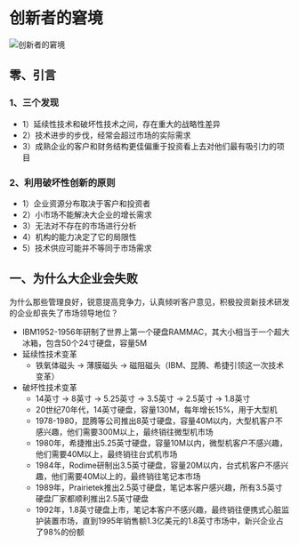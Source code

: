 # 创新者的窘境

![创新者的窘境](/Users/jearry/StudyNote/images/创新者的窘境.jpg)

## 零、引言

### 1、三个发现

- 1）延续性技术和破坏性技术之间，存在重大的战略性差异
- 2）技术进步的步伐，经常会超过市场的实际需求
- 3）成熟企业的客户和财务结构更佳偏重于投资看上去对他们最有吸引力的项目

### 2、利用破坏性创新的原则

- 1）企业资源分布取决于客户和投资者
- 2）小市场不能解决大企业的增长需求
- 3）无法对不存在的市场进行分析
- 4）机构的能力决定了它的局限性
- 5）技术供应可能并不等同于市场需求

## 一、为什么大企业会失败

为什么那些管理良好，锐意提高竞争力，认真倾听客户意见，积极投资新技术研发的企业却丧失了市场领导地位？

- IBM1952-1956年研制了世界上第一个硬盘RAMMAC，其大小相当于一个超大冰箱，包含50个24寸硬盘，容量5M
- 延续性技术变革
  - 铁氧体磁头 -> 薄膜磁头 -> 磁阻磁头（IBM、昆腾、希捷引领这一次技术变革）
- 破坏性技术变革
  - 14英寸 -> 8英寸 -> 5.25英寸 -> 3.5英寸 -> 2.5英寸 -> 1.8英寸
  - 20世纪70年代，14英寸硬盘，容量130M，每年增长15%，用于大型机
  - 1978-1980，昆腾等公司推出8英寸硬盘，容量40M以内，大型机客户不感兴趣，他们需要300M以上，最终销往微型机市场
  - 1980年，希捷推出5.25英寸硬盘，容量10M以内，微型机客户不感兴趣，他们需要40M以上，最终销往台式机市场
  - 1984年，Rodime研制出3.5英寸硬盘，容量20M以内，台式机客户不感兴趣，他们需要40M以上的，最终销往笔记本市场
  - 1989年，Prairietek推出2.5英寸硬盘，笔记本客户感兴趣，所有3.5英寸硬盘厂家都顺利推出2.5英寸硬盘
  - 1992年，1.8英寸硬盘上市，笔记本客户不感兴趣，最终销往便携式心脏监护装置市场，直到1995年销售额1.3亿美元的1.8英寸市场中，新兴企业占了98%的份额